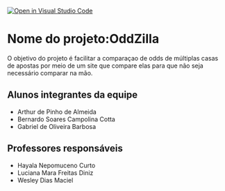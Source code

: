 [![Open in Visual Studio Code](https://classroom.github.com/assets/open-in-vscode-2e0aaae1b6195c2367325f4f02e2d04e9abb55f0b24a779b69b11b9e10269abc.svg)](https://classroom.github.com/online_ide?assignment_repo_id=18969131&assignment_repo_type=AssignmentRepo)
# Nome do projeto:OddZilla

O objetivo do projeto é facilitar a comparaçao de odds de múltiplas casas de apostas por meio de um site que compare elas para que não seja necessário comparar na mão.

## Alunos integrantes da equipe

* Arthur de Pinho de Almeida
* Bernardo Soares Campolina Cotta
* Gabriel de Oliveira Barbosa

## Professores responsáveis

* Hayala Nepomuceno Curto
* Luciana Mara Freitas Diniz
* Wesley Dias Maciel
